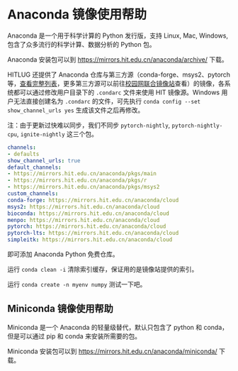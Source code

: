 # Anaconda 镜像使用帮助

Anaconda 是一个用于科学计算的 Python 发行版，支持 Linux, Mac, Windows, 包含了众多流行的科学计算、数据分析的 Python 包。

Anaconda 安装包可以到 https://mirrors.hit.edu.cn/anaconda/archive/ 下载。

HITLUG 还提供了 Anaconda 仓库与第三方源（conda-forge、msys2、pytorch等，[查看完整列表](https://mirrors.hit.edu.cn/anaconda/cloud/)，更多第三方源可以前往[校园网联合镜像站](https://mirrors.cernet.edu.cn/list/anaconda)查看）的镜像，各系统都可以通过修改用户目录下的 `.condarc` 文件来使用 HIT 镜像源。Windows 用户无法直接创建名为 `.condarc` 的文件，可先执行 `conda config --set show_channel_urls yes` 生成该文件之后再修改。

注：由于更新过快难以同步，我们不同步 `pytorch-nightly`, `pytorch-nightly-cpu`, `ignite-nightly` 这三个包。

```yaml
channels:
- defaults
show_channel_urls: true
default_channels:
- https://mirrors.hit.edu.cn/anaconda/pkgs/main
- https://mirrors.hit.edu.cn/anaconda/pkgs/r
- https://mirrors.hit.edu.cn/anaconda/pkgs/msys2
custom_channels:
conda-forge: https://mirrors.hit.edu.cn/anaconda/cloud
msys2: https://mirrors.hit.edu.cn/anaconda/cloud
bioconda: https://mirrors.hit.edu.cn/anaconda/cloud
menpo: https://mirrors.hit.edu.cn/anaconda/cloud
pytorch: https://mirrors.hit.edu.cn/anaconda/cloud
pytorch-lts: https://mirrors.hit.edu.cn/anaconda/cloud
simpleitk: https://mirrors.hit.edu.cn/anaconda/cloud
```

即可添加 Anaconda Python 免费仓库。

运行 `conda clean -i` 清除索引缓存，保证用的是镜像站提供的索引。

运行 `conda create -n myenv numpy` 测试一下吧。

## Miniconda 镜像使用帮助

Miniconda 是一个 Anaconda 的轻量级替代，默认只包含了 python 和 conda，但是可以通过 pip 和 conda 来安装所需要的包。

Miniconda 安装包可以到 <https://mirrors.hit.edu.cn/anaconda/miniconda/> 下载。

